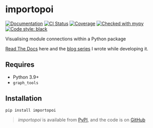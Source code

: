 # importopoi

[![Documentation](https://readthedocs.org/projects/importopoi/badge/?version=latest)](https://importopoi.readthedocs.io/en/latest/)
[![CI Status](https://github.com/lmmx/importopoi/actions/workflows/master.yml/badge.svg)](https://github.com/lmmx/importopoi/actions/workflows/master.yml)
[![Coverage](https://codecov.io/gh/lmmx/importopoi/branch/master/graph/badge.svg)](https://codecov.io/github/lmmx/importopoi)
[![Checked with mypy](http://www.mypy-lang.org/static/mypy_badge.svg)](http://mypy-lang.org)
[![Code style: black](https://img.shields.io/badge/code%20style-black-000000.svg)](https://github.com/psf/black)

Visualising module connections within a Python package

[Read The Docs](https://importopoi.readthedocs.io/en/latest/) here and the [blog series][blog-post] I
wrote while developing it.

[blog-post]: https://pore.spin.systems/importopoi

## Requires

- Python 3.9+
- `graph_tools`

## Installation

```sh
pip install importopoi
```

> _importopoi_ is available from [PyPI](https://pypi.org/project/importopoi), and
> the code is on [GitHub](https://github.com/lmmx/importopoi)
